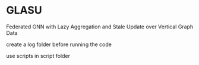 # GLASU
Federated GNN with Lazy Aggregation and Stale Update over Vertical Graph Data

create a log folder before running the code

use scripts in script folder
